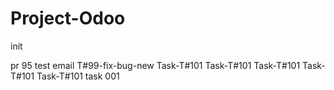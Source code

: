 # Project-Odoo
init

pr 95
test email
T#99-fix-bug-new
Task-T#101
Task-T#101
Task-T#101
Task-T#101
Task-T#101
task 001
